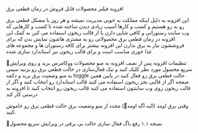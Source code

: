 افزونه فیلتر محصولات قابل فروش در زمان قطعی برق

این افزونه به دلیل اینکه مملکت به خوبی مدیریت نمیشه و هر روز با مشکل قطعی برق رو به رو هستیم و کسب و کارها آسیب زیادی دیدن ساخته شده تا کسب و کارهایی که وب سایت رستورانی و کافی شاپی دارن یا از قالب ریحون استفاده می کنن به کمک این افزونه در زمان قطعی برق محصولاتی رو به مشتری هاشون نمایش بدن که برای فروششون نیاز به برق ندارن
این افزونه بیشتر برای کافه رستوران ها و مجموعه های غذا خوری مناسب است و برای قالب ریحون نیز استاندارد سازی شده

📌تنظیمات افزونه
پس از نصف افزونه به منو محصولات ووکامرس برید و روی ویرایش سریع محصول مورد نظر کلیک کنید و تیک  فعال‌سازی در حالت قطعی برق رو بزنید
سپس به منو وضعیت برق برید و دکمه toggle حالت قطعی برق رو فعال کنید
در پایین همین صفحه اگر از قالبی بجز ریحون استفاده می کنید قالب استاندارد رو انتخاب کنید
و اگر از قالب ریحون روی وب سایتتون استفاده می کنید قالب ریحون رو انتخاب کنید تا افزونه به درستی کار کند

وقتی برق اومد (البه اگه اومد🤣) مجدد از منو وضعیت برق حالت قطعی برق رو خاموش کنید.

🧨نسخه ۱.۱
رفع باگ فعال سازی حالت بی برقی در ویرایش سریع محصول
